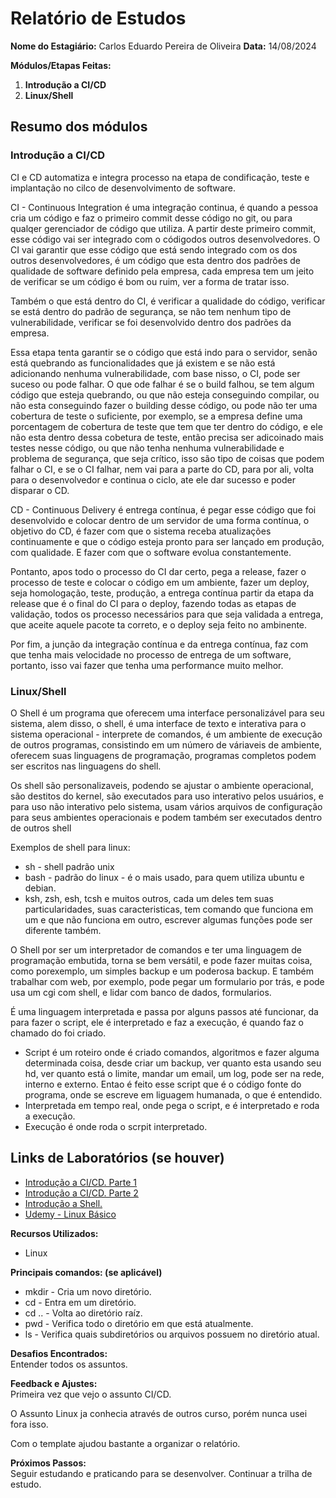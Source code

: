 # Relatório de Estudos

**Nome do Estagiário:** Carlos Eduardo Pereira de Oliveira 
**Data:** 14/08/2024

**Módulos/Etapas Feitas:**  
1. **Introdução a CI/CD**
2. **Linux/Shell**

## Resumo dos módulos 

### **Introdução a CI/CD**

CI e CD automatiza e integra processo na etapa de condificação, teste e implantação no cilco de desenvolvimento de software.

CI - Continuous Integration é uma integração continua, é quando a pessoa cria um código e faz o primeiro commit desse código no git, ou para qualqer gerenciador de código que utiliza. A partir deste primeiro commit, esse código vai ser integrado com o códigodos outros desenvolvedores. O CI vai garantir que esse código que está sendo integrado com os dos outros desenvolvedores, é um código que esta dentro dos padrões de qualidade de software definido pela empresa, cada empresa tem um jeito de verificar se um código é bom ou ruim, ver a forma de tratar isso. 

Também o que está dentro do CI, é verificar a qualidade do código, verificar se está dentro do padrão de segurança, se não tem nenhum tipo de vulnerabilidade, verificar se foi desenvolvido dentro dos padrões da empresa. 

Essa etapa tenta garantir se o código que está indo para o servidor, senão está quebrando as funcionalidades que já existem e se não está adicionando nenhuma vulnerabilidade, com base nisso, o CI, pode ser suceso ou pode falhar. O que ode falhar é se o build falhou, se tem algum código que esteja quebrando, ou que não esteja conseguindo compilar, ou não esta conseguindo fazer o building desse código, ou pode não ter uma cobertura de teste o suficiente, por exemplo, se a empresa define uma porcentagem de cobertura de teste que tem que ter dentro do código, e ele não esta dentro dessa cobetura de teste, então precisa ser adicoinado mais testes nesse código, ou que não tenha nenhuma vulnerabilidade e problema de segurança, que seja crítico, isso são tipo de coisas que podem falhar o CI, e se o CI falhar, nem vai para a parte do CD, para por ali, volta para o desenvolvedor e continua o ciclo, ate ele dar sucesso e poder disparar o CD.

CD - Continuous Delivery é entrega contínua, é pegar esse código que foi desenvolvido e colocar dentro de um servidor de uma forma contínua, o objetivo do CD, é fazer com que o sistema receba atualizações continuamente e que o código esteja pronto para ser lançado em produção, com qualidade. E fazer com que o software evolua constantemente.

Pontanto, apos todo o processo do CI dar certo, pega a release, fazer o processo de teste e colocar o código em um ambiente, fazer um deploy, seja homologação, teste, produção, a entrega contínua partir da etapa da release que é o final do CI para o deploy, fazendo todas as etapas de validação, todos os processo necessários para que seja validada a entrega, que aceite aquele pacote ta correto, e o deploy seja feito no ambinente.

Por fim, a junção da integração contínua e da entrega contínua, faz com que tenha mais velocidade no processo de entrega de um software, portanto, isso vai fazer que tenha uma performance muito melhor.

### **Linux/Shell**

O Shell é um programa que oferecem uma interface personalizável para seu sistema, alem disso, o shell, é uma interface de texto e interativa para o sistema operacional - interprete de comandos, é um ambiente de execução de outros programas, consistindo em um número de váriaveis de ambiente, oferecem suas linguagens de programação, programas completos podem ser escritos nas linguagens do shell.

Os shell são personalizaveis, podendo se ajustar o ambiente operacional, são destitos do kernel, são executados para uso interativo pelos usuários, e para uso não interativo pelo sistema, usam vários arquivos de configuração para seus ambientes operacionais e podem também ser executados dentro de outros shell

Exemplos de shell para linux: 

- sh - shell padrão unix
- bash - padrão do linux - é o mais usado, para quem utiliza ubuntu e debian.
- ksh, zsh, esh, tcsh e muitos outros, cada um deles tem suas particularidades, suas caracteristicas, tem comando que funciona em um e que não funciona em outro, escrever algumas funções pode ser diferente também.

O Shell por ser um interpretador de comandos e ter uma linguagem de programação embutida, torna se bem versátil, e pode fazer muitas coisa, como porexemplo, um simples backup e um poderosa backup. E também trabalhar com web, por exemplo, pode pegar um formulario por trás, e pode usa um cgi com shell, e lidar com banco de dados, formularios.

É uma linguagem interpretada e passa por alguns passos até funcionar, da para fazer o script, ele é interpretado e faz a execução, é quando faz o chamado do foi criado.

- Script é um roteiro onde é criado comandos, algoritmos e fazer alguma determinada coisa, desde criar um backup, ver quanto esta usando seu hd, ver quanto está o limite, mandar um email, um log, pode ser na rede, interno e externo. Entao é feito esse script que é o código fonte do programa, onde se escreve em liguagem humanada, o que é entendido.
- Interpretada em tempo real, onde pega o script, e é interpretado e roda a execução.
- Execução é onde roda o scrpit interpretado.

## Links de Laboratórios (se houver)
- [Introdução a CI/CD. Parte 1](https://www.youtube.com/watch?v=TnOnlpHGxJE)
- [Introdução a CI/CD. Parte 2](https://www.youtube.com/watch?v=TKwXC5qSjkE)
- [Introdução a Shell.](https://www.youtube.com/watch?v=VKtWshNIJio) 
- [Udemy - Linux Básico](https://www.udemy.com/course/engenheiro-de-dados/learn/lecture/34024168?start=135#questions)

**Recursos Utilizados:**  
- Linux 

**Principais comandos: (se aplicável)**  
- mkdir - Cria um novo diretório.
- cd - Entra em um diretório.
- cd .. - Volta ao diretório raíz.
- pwd - Verifica todo o diretório em que está atualmente. 
- ls -  Verifica quais subdiretórios ou arquivos possuem no diretório atual.

**Desafios Encontrados:**  
Entender todos os assuntos.

**Feedback e Ajustes:**  
Primeira vez que vejo o assunto CI/CD.

O Assunto Linux ja conhecia através de outros curso, porém nunca usei fora isso.

Com o template ajudou bastante a organizar o relatório.

**Próximos Passos:**  
Seguir estudando e praticando para se desenvolver.
Continuar a trilha de estudo.